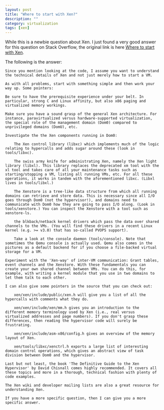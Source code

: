 ```yaml
---
layout: post
title: "Where to start with Xen?"
description: ""
category: virtualization
tags: [xen]
---
```


While this is a newbie question about Xen.
I just found a very good answer for this question on Stack Overflow,
the original link is here [Where to start with Xen](http://stackoverflow.com/questions/11575299/where-to-start-with-xen).

The following is the answer:

	Since you mention looking at the code, I assume you want to understand the technical details of Xen and not just merely how to start a VM.

	As with all problems, start with something simple and then work your way up. Some pointers:

    Be sure to have the prerequisite experience under your belt. In particular, strong C and Linux affinity, but also x86 paging and virtualized memory workings.

    Make sure you have a sound grasp of the general Xen architecture. For instance, paravirtualized versus hardware-supported virtualization, the special role of the management domain (Dom0) compared to unprivileged domains (DomU), etc.

    Investigate the the Xen components running in Dom0:

        The Xen control library (libxc) which implements much of the logic relating to hypercalls and adds sugar around these (look in tools/libxc).

        The swiss army knife for administrating Xen, namely the Xen light library (libxl). This library replaces the deprecated xm tool with the xl tool and takes care of all your maintenance tasks such as starting/stopping a VM, listing all running VMs, etc. For all these operations, it works in tandem with the aforementioned libxc. (Libxl lives in tools/libxl.)

        The Xenstore is a tree-like data structure from which all running domains can retrieve and store data. This is necessary since all I/O goes through Dom0 (not the hypervisor!), and domains need to communicate with Dom0 how they are going to pass I/O along. (Look in tools/xenstore.) You can inspect the Xenstore with a tool such as xenstore-ls.

        the blkback/netback kernel drivers which pass the data over shared channels to the VMs. (You will find these drivers in a recent Linux kernel (e.g. >= v3.0) that has so-called PVOPS support).

        Take a look at the console daemon (tools/console). Note that sometimes the Qemu console is actually used. Qemu also comes in the pictures as a default backend for if you choose a file-backed virtual storage for a VM.

    Experiment with the 'Xen-way' of inter-VM communication: Grant tables, event channels and the Xenstore. With these fundamentals you can create your own shared channel between VMs. You can do this, for example, with writing a kernel module that you use in two domains to let them talk to each other.

    I can also give some pointers in the source that you can check out:

        xen/xen/include/public/xen.h will give you a list of all the hypercalls with comments what they do.

        xen/xen/include/xen/mm.h gives you an introduction to the different memory terminology used by Xen (i.e., real versus virtualized addresses and page numbers). If you don't grasp these differences, then reading the hypervisor code will surely be frustrating.

        xen/xen/include/asm-x86/config.h gives an overview of the memory layout of Xen.

        xen/tools/libxc/xenctrl.h exports a large list of interesting domain control operations, which gives an abstract view of task division between Dom0 and the hypervisor.

	Last but not least, the book 'The Definitive Guide to the Xen Hypervisor' by David Chisnall comes highly recommended. It covers all these topics and more in a thorough, technical fashion with plenty of code examples.

	The Xen wiki and developer mailing lists are also a great resource for understanding Xen.

	If you have a more specific question, then I can give you a more specific answer.

